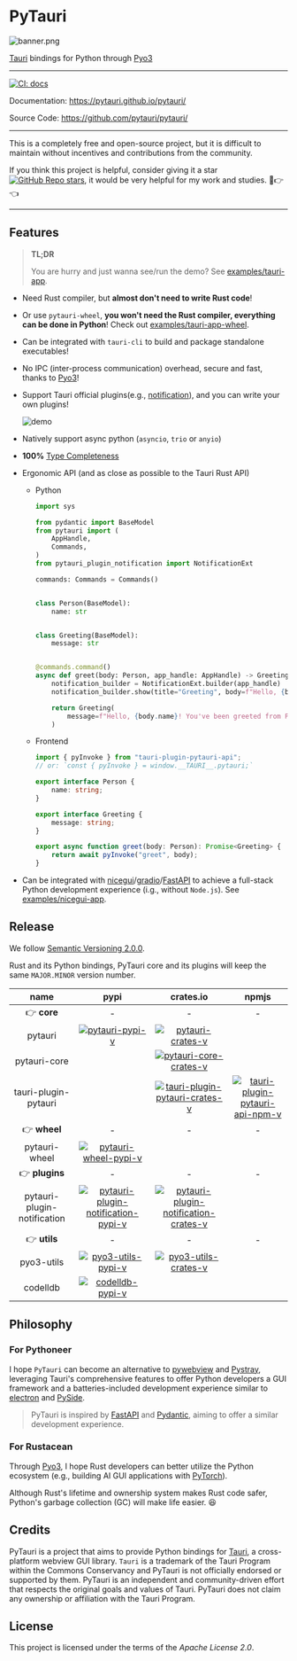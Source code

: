 <!-- The content will be also use in `docs/index.md` by `pymdownx.snippets` -->
<!-- Do not use any **relative link** and  **GitHub-specific syntax** ！-->
<!-- Do not rename or move the file -->

# PyTauri

<!-- TODO: switch to `latest` once we release `v0.4` (the `assets/banner.png` is introduced in `v0.4-dev`) -->
![banner.png](https://pytauri.github.io/pytauri/dev/assets/banner.png)

[Tauri] bindings for Python through [Pyo3]

[Tauri]: https://github.com/tauri-apps/tauri
[Pyo3]: https://github.com/PyO3/pyo3

---

[![CI: docs]][CI: docs#link]

Documentation: <https://pytauri.github.io/pytauri/>

Source Code: <https://github.com/pytauri/pytauri/>

[CI: docs]: https://github.com/pytauri/pytauri/actions/workflows/docs.yml/badge.svg
[CI: docs#link]: https://github.com/pytauri/pytauri/actions/workflows/docs.yml

---

This is a completely free and open-source project, but it is difficult to maintain without incentives and contributions from the community.

If you think this project is helpful, consider giving it a star [![GitHub Repo stars]][Github Repo], it would be very helpful for my work and studies. 🥺👉👈

[GitHub Repo stars]: https://img.shields.io/github/stars/pytauri/pytauri?style=social
[Github Repo]: https://github.com/pytauri/pytauri

---

## Features

> **TL;DR**
>
> You are hurry and just wanna see/run the demo? See [examples/tauri-app](https://github.com/pytauri/pytauri/tree/main/examples/tauri-app).

[notification]: https://docs.rs/tauri-plugin-notification/latest/tauri_plugin_notification/

- Need Rust compiler, but **almost don't need to write Rust code**!
- Or use `pytauri-wheel`, **you won't need the Rust compiler, everything can be done in Python**! Check out [examples/tauri-app-wheel](https://github.com/pytauri/pytauri/tree/main/examples/tauri-app-wheel).
- Can be integrated with `tauri-cli` to build and package standalone executables!
- No IPC (inter-process communication) overhead, secure and fast, thanks to [Pyo3]!
- Support Tauri official plugins(e.g., [notification]), and you can write your own plugins!

    ![demo](https://github.com/user-attachments/assets/14ad5b51-b333-4d80-b04b-af72c4179571)

- Natively support async python (`asyncio`, `trio` or `anyio`)
- **100%** [Type Completeness](https://microsoft.github.io/pyright/#/typed-libraries?id=type-completeness)
- Ergonomic API (and as close as possible to the Tauri Rust API)
    - Python

        ```python
        import sys

        from pydantic import BaseModel
        from pytauri import (
            AppHandle,
            Commands,
        )
        from pytauri_plugin_notification import NotificationExt

        commands: Commands = Commands()


        class Person(BaseModel):
            name: str


        class Greeting(BaseModel):
            message: str


        @commands.command()
        async def greet(body: Person, app_handle: AppHandle) -> Greeting:
            notification_builder = NotificationExt.builder(app_handle)
            notification_builder.show(title="Greeting", body=f"Hello, {body.name}!")

            return Greeting(
                message=f"Hello, {body.name}! You've been greeted from Python {sys.version}!"
            )
        ```

    - Frontend

        ```ts
        import { pyInvoke } from "tauri-plugin-pytauri-api";
        // or: `const { pyInvoke } = window.__TAURI__.pytauri;`

        export interface Person {
            name: string;
        }

        export interface Greeting {
            message: string;
        }

        export async function greet(body: Person): Promise<Greeting> {
            return await pyInvoke("greet", body);
        }
        ```

- Can be integrated with [nicegui]/[gradio]/[FastAPI] to achieve a full-stack Python development experience (i.g., without `Node.js`). See [examples/nicegui-app](https://github.com/pytauri/pytauri/tree/main/examples/nicegui-app).

## Release

We follow [Semantic Versioning 2.0.0](https://semver.org/).

Rust and its Python bindings, PyTauri core and its plugins will keep the same `MAJOR.MINOR` version number.

| name | pypi | crates.io | npmjs |
|:-------:|:----:|:---------:|:-----:|
| 👉 **core** | - | - | - |
| pytauri | [![pytauri-pypi-v]][pytauri-pypi] | [![pytauri-crates-v]][pytauri-crates] | |
| pytauri-core | | [![pytauri-core-crates-v]][pytauri-core-crates] | |
| tauri-plugin-pytauri | | [![tauri-plugin-pytauri-crates-v]][tauri-plugin-pytauri-crates] | [![tauri-plugin-pytauri-api-npm-v]][tauri-plugin-pytauri-api-npm] |
| 👉 **wheel** | - | - | - |
| pytauri-wheel | [![pytauri-wheel-pypi-v]][pytauri-wheel-pypi] | | |
| 👉 **plugins** | - | - | - |
| pytauri-plugin-notification | [![pytauri-plugin-notification-pypi-v]][pytauri-plugin-notification-pypi] | [![pytauri-plugin-notification-crates-v]][pytauri-plugin-notification-crates] | |
| 👉 **utils** | - | - | - |
| pyo3-utils | [![pyo3-utils-pypi-v]][pyo3-utils-pypi] | [![pyo3-utils-crates-v]][pyo3-utils-crates] | |
| codelldb | [![codelldb-pypi-v]][codelldb-pypi] | | |

[pytauri-pypi-v]: https://img.shields.io/pypi/v/pytauri
[pytauri-pypi]: https://pypi.org/project/pytauri
[pytauri-crates-v]: https://img.shields.io/crates/v/pytauri
[pytauri-crates]: https://crates.io/crates/pytauri
[pytauri-core-crates-v]: https://img.shields.io/crates/v/pytauri-core
[pytauri-core-crates]: https://crates.io/crates/pytauri-core
[pytauri-wheel-pypi-v]: https://img.shields.io/pypi/v/pytauri-wheel
[pytauri-wheel-pypi]: https://pypi.org/project/pytauri-wheel
[tauri-plugin-pytauri-crates-v]: https://img.shields.io/crates/v/tauri-plugin-pytauri
[tauri-plugin-pytauri-crates]: https://crates.io/crates/tauri-plugin-pytauri
[tauri-plugin-pytauri-api-npm-v]:https://img.shields.io/npm/v/tauri-plugin-pytauri-api
[tauri-plugin-pytauri-api-npm]: https://www.npmjs.com/package/tauri-plugin-pytauri-api
[pytauri-plugin-notification-pypi-v]: https://img.shields.io/pypi/v/pytauri-plugin-notification
[pytauri-plugin-notification-pypi]: https://pypi.org/project/pytauri-plugin-notification
[pytauri-plugin-notification-crates-v]: https://img.shields.io/crates/v/pytauri-plugin-notification
[pytauri-plugin-notification-crates]: https://crates.io/crates/pytauri-plugin-notification
[pyo3-utils-pypi-v]: https://img.shields.io/pypi/v/pyo3-utils
[pyo3-utils-pypi]: https://pypi.org/project/pyo3-utils
[pyo3-utils-crates-v]: https://img.shields.io/crates/v/pyo3-utils
[pyo3-utils-crates]: https://crates.io/crates/pyo3-utils
[codelldb-pypi-v]: https://img.shields.io/pypi/v/codelldb
[codelldb-pypi]: https://pypi.org/project/codelldb

## Philosophy

### For Pythoneer

I hope `PyTauri` can become an alternative to [pywebview] and [Pystray], leveraging Tauri's comprehensive features to offer Python developers a GUI framework and a batteries-included development experience similar to [electron] and [PySide].

> PyTauri is inspired by [FastAPI] and [Pydantic], aiming to offer a similar development experience.

### For Rustacean

Through [Pyo3], I hope Rust developers can better utilize the Python ecosystem (e.g., building AI GUI applications with [PyTorch]).

Although Rust's lifetime and ownership system makes Rust code safer, Python's garbage collection (GC) will make life easier. 😆

[pywebview]: https://github.com/r0x0r/pywebview
[Pystray]: https://github.com/moses-palmer/pystray
[electron]: https://github.com/electron/electron
[PySide]: https://wiki.qt.io/Qt_for_Python
[FastAPI]: https://github.com/fastapi/fastapi
[Pydantic]: https://github.com/pydantic/pydantic
[PyTorch]: https://github.com/pytorch/pytorch
[nicegui]: https://github.com/zauberzeug/nicegui
[gradio]: https://github.com/gradio-app/gradio

## Credits

PyTauri is a project that aims to provide Python bindings for [Tauri], a cross-platform webview GUI library. `Tauri` is a trademark of the Tauri Program within the Commons Conservancy and PyTauri is not officially endorsed or supported by them. PyTauri is an independent and community-driven effort that respects the original goals and values of Tauri. PyTauri does not claim any ownership or affiliation with the Tauri Program.

## License

This project is licensed under the terms of the *Apache License 2.0*.
